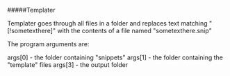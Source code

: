 

#####Templater 

Templater goes through all files in a folder and replaces 
text matching "[!sometexthere]" with the contents of a 
file named "sometexthere.snip"

The program arguments are:

args[0] - the folder containing "snippets"
args[1] - the folder containing the "template" files
args[3] - the output folder